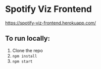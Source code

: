 # Spotify Viz Frontend

https://spotify-viz-frontend.herokuapp.com/

## To run locally:

1. Clone the repo
2. `npm install`
3. `npm start`
